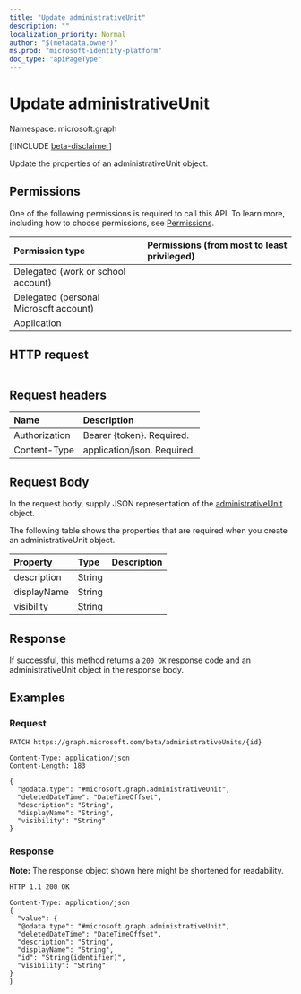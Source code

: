 ```yaml
---
title: "Update administrativeUnit"
description: ""
localization_priority: Normal
author: "$(metadata.owner)"
ms.prod: "microsoft-identity-platform"
doc_type: "apiPageType"
---
```


# Update administrativeUnit

Namespace: microsoft.graph

[!INCLUDE [beta-disclaimer](../../includes/beta-disclaimer.md)]

Update the properties of an administrativeUnit object.

## Permissions

One of the following permissions is required to call this API. To learn more, including how to choose permissions, see [Permissions](/graph/permissions-reference).

| Permission type                        | Permissions (from most to least privileged) |
| :------------------------------------- | :------------------------------------------ |
| Delegated (work or school account)     |                                             |
| Delegated (personal Microsoft account) |                                             |
| Application                            |                                             |

## HTTP request

<!-- {
  "blockType": "ignored"
}
-->

```http

```

## Request headers

| Name          | Description                 |
| :------------ | :-------------------------- |
| Authorization | Bearer {token}. Required.   |
| Content-Type  | application/json. Required. |

## Request Body

In the request body, supply JSON representation of the [administrativeUnit](../resources/-administrativeunit.md) object.

<!-- Actions and Functions -->

<!-- CRUD Methods -->

The following table shows the properties that are required when you create an administrativeUnit object.

| Property    | Type   | Description |
| :---------- | :----- | :---------- |
| description | String |             |
| displayName | String |             |
| visibility  | String |             |

## Response

If successful, this method returns a `200 OK` response code and an administrativeUnit object in the response body.

## Examples

### Request

<!-- {
  "blockType": "request",
  "name": "update_administrativeunit"
}
-->

```http
PATCH https://graph.microsoft.com/beta/administrativeUnits/{id}

Content-Type: application/json
Content-Length: 183

{
  "@odata.type": "#microsoft.graph.administrativeUnit",
  "deletedDateTime": "DateTimeOffset",
  "description": "String",
  "displayName": "String",
  "visibility": "String"
}

```

### Response

**Note:** The response object shown here might be shortened for readability.

<!-- {
  "blockType": "response",
  "truncated": true,
  "@odata.type": "Microsoft.DirectoryServices.administrativeUnit"
}
-->

```http
HTTP 1.1 200 OK

Content-Type: application/json
{
  "value": {
  "@odata.type": "#microsoft.graph.administrativeUnit",
  "deletedDateTime": "DateTimeOffset",
  "description": "String",
  "displayName": "String",
  "id": "String(identifier)",
  "visibility": "String"
}
}

```
